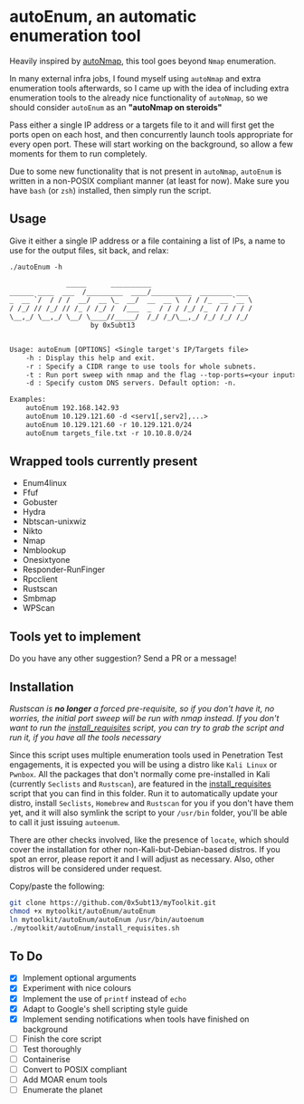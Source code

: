 # autoEnum, an automatic enumeration tool

Heavily inspired by [autoNmap](../autoNmap/README.md), this tool goes beyond `Nmap` enumeration.

In many external infra jobs, I found myself using `autoNmap` and extra enumeration tools afterwards, so I came up with the idea of including extra enumeration tools to the already nice functionality of `autoNmap`, so we should consider `autoEnum` as an **"autoNmap on steroids"**

Pass either a single IP address or a targets file to it and will first get the ports open on each host, and then concurrently launch tools appropriate for every open port. These will start working on the background, so allow a few moments for them to run completely.

Due to some new functionality that is not present in `autoNmap`, `autoEnum` is written in a non-POSIX compliant manner (at least for now). Make sure you have `bash` (or `zsh`) installed, then simply run the script.

## Usage

Give it either a single IP address or a file containing a list of IPs, a name to use for the output files, sit back, and relax:

~~~txt
./autoEnum -h

              _____      __________                         
______ ____  ___  /_________  ____/__________  ________ ___ 
_  __ `/  / / /  __/  __ \_  __/  __  __ \  / / /_  __ `__ \
/ /_/ // /_/ // /_ / /_/ /  /___  _  / / / /_/ /_  / / / / /
\__,_/ \__,_/ \__/ \____//_____/  /_/ /_/\__,_/ /_/ /_/ /_/ 
                    by 0x5ubt13                             


Usage: autoEnum [OPTIONS] <Single target's IP/Targets file>
    -h : Display this help and exit.
    -r : Specify a CIDR range to use tools for whole subnets.
    -t : Run port sweep with nmap and the flag --top-ports=<your input>
    -d : Specify custom DNS servers. Default option: -n.

Examples: 
    autoEnum 192.168.142.93
    autoEnum 10.129.121.60 -d <serv1[,serv2],...>
    autoEnum 10.129.121.60 -r 10.129.121.0/24
    autoEnum targets_file.txt -r 10.10.8.0/24    
~~~

## Wrapped tools currently present

- Enum4linux
- Ffuf
- Gobuster
- Hydra
- Nbtscan-unixwiz
- Nikto
- Nmap
- Nmblookup
- Onesixtyone
- Responder-RunFinger
- Rpcclient
- Rustscan
- Smbmap
- WPScan

## Tools yet to implement

Do you have any other suggestion? Send a PR or a message!

## Installation

*Rustscan is **no longer** a forced pre-requisite, so if you don't have it, no worries, the initial port sweep will be run with nmap instead. If you don't want to run the [install_requisites](./install_requisites.sh) script, you can try to grab the script and run it, if you have all the tools necessary*

Since this script uses multiple enumeration tools used in Penetration Test engagements, it is expected you will be using a distro like `Kali Linux` or `Pwnbox`. All the packages that don't normally come pre-installed in Kali (currently `Seclists` and `Rustscan`), are featured in the [install_requisites](./install_requisites.sh) script that you can find in this folder. Run it to automatically update your distro, install `Seclists`, `Homebrew` and `Rustscan` for you if you don't have them yet, and it will also symlink the script to your `/usr/bin` folder, you'll be able to call it just issuing `autoenum`.

There are other checks involved, like the presence of `locate`, which should cover the installation for other non-Kali-but-Debian-based distros. If you spot an error, please report it and I will adjust as necessary. Also, other distros will be considered under request.

Copy/paste the following:

~~~sh
git clone https://github.com/0x5ubt13/myToolkit.git
chmod +x mytoolkit/autoEnum/autoEnum
ln mytoolkit/autoEnum/autoEnum /usr/bin/autoenum
./mytoolkit/autoEnum/install_requisites.sh
~~~

## To Do

- [x] Implement optional arguments
- [x] Experiment with nice colours
- [x] Implement the use of `printf` instead of `echo`
- [x] Adapt to Google's shell scripting style guide
- [x] Implement sending notifications when tools have finished on background
- [ ] Finish the core script
- [ ] Test thoroughly
- [ ] Containerise
- [ ] Convert to POSIX compliant
- [ ] Add MOAR enum tools
- [ ] Enumerate the planet